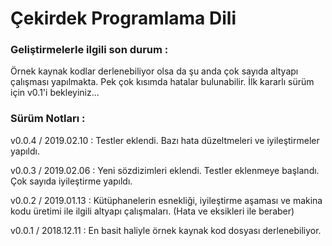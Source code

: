 # Çekirdek Programlama Dili

### Geliştirmelerle ilgili son durum :

Örnek kaynak kodlar derlenebiliyor olsa da şu anda çok sayıda altyapı çalışması yapılmakta. Pek çok kısımda hatalar bulunabilir. İlk kararlı sürüm için v0.1'i bekleyiniz...

### Sürüm Notları :

v0.0.4 / 2019.02.10 : Testler eklendi. Bazı hata düzeltmeleri ve iyileştirmeler yapıldı.

v0.0.3 / 2019.02.06 : Yeni sözdizimleri eklendi. Testler eklenmeye başlandı. Çok sayıda iyileştirme yapıldı.

v0.0.2 / 2019.01.13 : Kütüphanelerin esnekliği, iyileştirme aşaması ve makina kodu üretimi ile ilgili altyapı çalışmaları. (Hata ve eksikleri ile beraber)

v0.0.1 / 2018.12.11 : En basit haliyle örnek kaynak kod dosyası derlenebiliyor.

